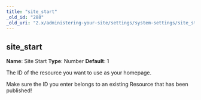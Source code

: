 ```yaml
---
title: "site_start"
_old_id: "288"
_old_uri: "2.x/administering-your-site/settings/system-settings/site_start"
---
```


## site\_start

**Name**: Site Start
**Type**: Number
**Default**: 1

The ID of the resource you want to use as your homepage.

Make sure the ID you enter belongs to an existing Resource that has been published!
